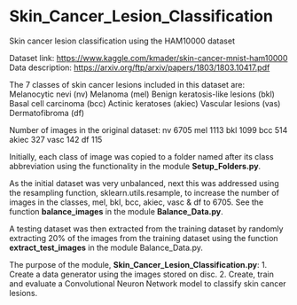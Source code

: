 # Skin_Cancer_Lesion_Classification
Skin cancer lesion classification using the HAM10000 dataset

Dataset link:
        https://www.kaggle.com/kmader/skin-cancer-mnist-ham10000
Data description: 
        https://arxiv.org/ftp/arxiv/papers/1803/1803.10417.pdf

The 7 classes of skin cancer lesions included in this dataset are:
        Melanocytic nevi (nv)
        Melanoma (mel)
        Benign keratosis-like lesions (bkl)
        Basal cell carcinoma (bcc) 
        Actinic keratoses (akiec)
        Vascular lesions (vas)
        Dermatofibroma (df)

Number of images in the original dataset:
        nv 6705
        mel 1113
        bkl 1099
        bcc 514
        akiec 327
        vasc 142
        df 115

Initially, each class of image was copied to a folder named after its class abbreviation 
using the functionality in the module **Setup_Folders.py**.

As the initial dataset was very unbalanced, next this was addressed using the resampling
function, sklearn.utils.resample, to increase the number of images in the classes,
mel, bkl, bcc, akiec, vasc & df to 6705. See the function **balance_images** in the module **Balance_Data.py**. 

A testing dataset was then extracted from the training dataset by randomly extracting
20% of the images from the training dataset using the 
function **extract_test_images** in the module Balance_Data.py.

The purpose of the module, **Skin_Cancer_Lesion_Classification.py**:
    1. Create a data generator using the images stored on disc.
    2. Create, train and evaluate a Convolutional Neuron Network model to 
       classify skin cancer lesions.
